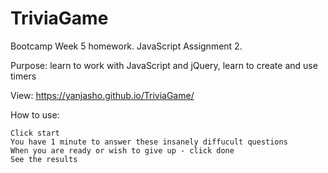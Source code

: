 # TriviaGame
Bootcamp Week 5 homework. JavaScript Assignment 2.

Purpose: learn to work with JavaScript and jQuery, learn to create and use timers

View: https://yanjasho.github.io/TriviaGame/

How to use: 

    Click start
    You have 1 minute to answer these insanely diffucult questions
    When you are ready or wish to give up - click done
    See the results

